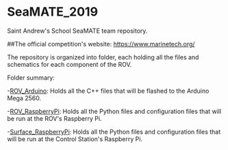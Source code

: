 # SeaMATE_2019

Saint Andrew's School SeaMATE team repository.

##The official competition's website: https://www.marinetech.org/

The repository is organized into folder, each holding all the files and schematics for each component of the ROV.


Folder summary:

  -[ROV_Arduino](ROV_Arduino): Holds all the C++ files that will be flashed to the Arduino Mega 2560.
  
  -[ROV_RaspberryPi](ROV_RaspberryPi): Holds all the Python files and configuration files that will be run at the ROV's Raspberry Pi.
  
  -[Surface_RaspberryPi](Surface_RaspberryPi): Holds all the Python files and configuration files that will be run at the Control Station's Raspberry Pi.
